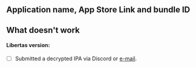 <!-- This is for requesting support or reporting that Libertas does not bypass an application's jailbreak detection. If you have something else to report, feel free to ignore this template. -->

## Application name, App Store Link and bundle ID
<!-- The name, link and bundle ID of the concerned app -->

## What doesn't work
<!-- Screenshots or description of any error screens you see -->
<!-- Logs are welcome and appreciated -->

#### Libertas version: 

- [ ] Submitted a decrypted IPA via Discord or [e-mail](mailto:libertas+ipas@umangis.me).
